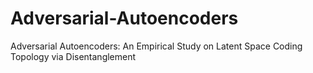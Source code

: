 # Adversarial-Autoencoders
Adversarial Autoencoders: An Empirical Study on Latent Space Coding Topology via Disentanglement
